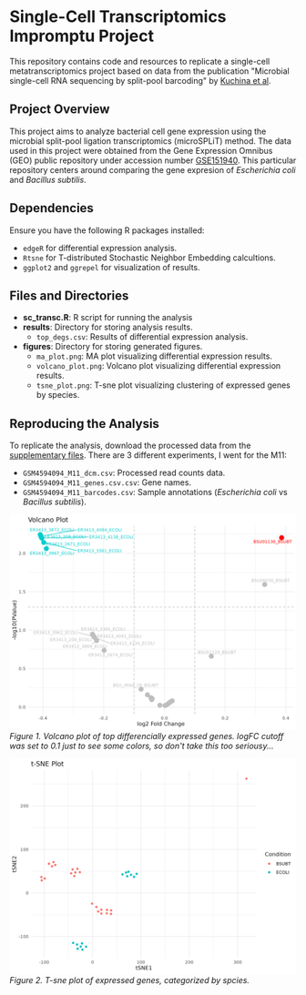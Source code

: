 # Single-Cell Transcriptomics Impromptu Project

This repository contains code and resources to replicate a single-cell metatranscriptomics project based on data from the publication "Microbial single-cell RNA sequencing by split-pool barcoding" by [Kuchina et al](https://www.science.org/doi/full/10.1126/science.aba5257).

## Project Overview

This project aims to analyze bacterial cell gene expression using the microbial split-pool ligation transcriptomics (microSPLiT) method. The data used in this project were obtained from the Gene Expression Omnibus (GEO) public repository under accession number [GSE151940](https://geo.metadataplus.biothings.io/geo/query/acc.cgi?acc=GSE151940). This particular repository centers around comparing the gene expresion of _Escherichia coli_ and _Bacillus subtilis_.

## Dependencies

Ensure you have the following R packages installed:

- `edgeR` for differential expression analysis.
- `Rtsne` for T-distributed Stochastic Neighbor Embedding calcultions.
- `ggplot2` and `ggrepel` for visualization of results.

## Files and Directories

- **sc_transc.R**: R script for running the analysis
- **results**: Directory for storing analysis results.
  - `top_degs.csv`: Results of differential expression analysis.
- **figures**: Directory for storing generated figures.
  - `ma_plot.png`: MA plot visualizing differential expression results.
  - `volcano_plot.png`: Volcano plot visualizing differential expression results.
  - `tsne_plot.png`: T-sne plot visualizing clustering of expressed genes by species.

## Reproducing the Analysis

To replicate the analysis, download the processed data from the [supplementary files](https://geo.metadataplus.biothings.io/geo/download/?acc=GSE151940&format=file). There are 3 different experiments, I went for the M11:
  - `GSM4594094_M11_dcm.csv`: Processed read counts data.
  - `GSM4594094_M11_genes.csv.csv`: Gene names.
  - `GSM4594094_M11_barcodes.csv`: Sample annotations (_Escherichia coli_ vs _Bacillus subtilis_).

![volcano_plot](https://github.com/manuelgug/Single-Cell_Transcriptomics/blob/main/figures/volcano_plot.png)
_Figure 1. Volcano plot of top differencially expressed genes. logFC cutoff was set to 0.1 just to see some colors, so don't take this too seriousy..._

![tsne_plot](https://github.com/manuelgug/Single-Cell_Transcriptomics/blob/main/figures/tsne_plot.png)
_Figure 2. T-sne plot of expressed genes, categorized by spcies._
